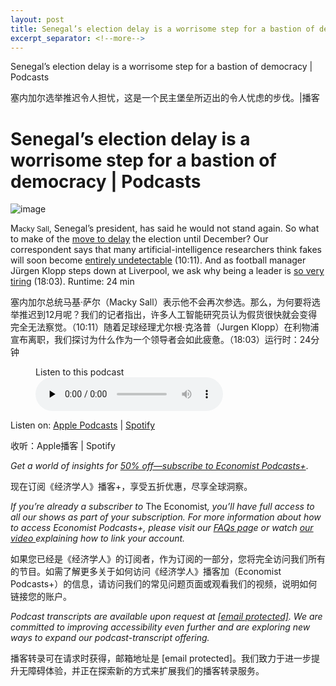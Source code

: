 ```yaml
---
layout: post
title: Senegal’s election delay is a worrisome step for a bastion of democracy | Podcasts
excerpt_separator: <!--more-->
---
```



<!--more-->

Senegal’s election delay is a worrisome step for a bastion of democracy | Podcasts

塞内加尔选举推迟令人担忧，这是一个民主堡垒所迈出的令人忧虑的步伐。|播客


# Senegal’s election delay is a worrisome step for a bastion of democracy | Podcasts

![image](https://images.weserv.nl/?url=www.economist.com/img/b/1280/720/90/media-assets/image/20240210_PDP503.jpg)

<div></div><p><span>M</span><small>acky Sall</small>, Senegal’s president, has said he would not stand again. So what to make of the <a href="https://www.economist.com/middle-east-and-africa/2024/02/04/senegals-democracy-hangs-by-a-thread">move to delay</a> the election until December? Our correspondent says that many artificial-intelligence researchers think fakes will soon become <a href="https://www.economist.com/science-and-technology/2024/01/17/many-ai-researchers-think-fakes-will-become-undetectable">entirely undetectable</a> (10:11). And as football manager Jürgen Klopp steps down at Liverpool, we ask why being a leader is <a href="https://www.economist.com/business/2024/01/29/jurgen-klopp-and-the-importance-of-energy">so very tiring</a> (18:03). Runtime: 24 min</p>

塞内加尔总统马基·萨尔（Macky Sall）表示他不会再次参选。那么，为何要将选举推迟到12月呢？我们的记者指出，许多人工智能研究员认为假货很快就会变得完全无法察觉。（10:11）随着足球经理尤尔根·克洛普（Jurgen Klopp）在利物浦宣布离职，我们探讨为什么作为一个领导者会如此疲惫。（18:03）运行时：24分钟


<div><figure><div><figcaption>Listen to this podcast</figcaption> </div><audio controls="" id="audio-player" preload="none" src="https://sphinx.acast.com/p/acast/s/theintelligencepodcast/e/65c2144361faed0016fe74f9/media.mp3?tk=eyJ1aWQiOiJ0b20iLCJ0ayI6ImZHeExMd3dDIiwiYWRzIjpmYWxzZSwic3BvbnMiOmZhbHNlLCJzdGF0dXMiOiJwdWJsaWMifQ==&amp;sig=v6-oTC3jNQTuxZKFui10dSNbwpz6a3ygkf0Y6Jxs4Ns" title="The Intelligence"><p>Your browser does not support the &lt;audio&gt; element.</p></audio><div><div></div></div></figure></div><p>Listen on: <a href="https://www.economist.comhttps://podcasts.apple.com/us/podcast/the-intelligence-from-the-economist/id1449631195">Apple Podcasts</a> | <a href="https://www.economist.comhttps://open.spotify.com/show/12zKAMNyS2GNentUzxq9QN">Spotify</a></p>

收听：Apple播客 | Spotify


<p><i>Get a world of insights for <a href="https://www.economist.comhttps://subscribenow.economist.com/podcasts-plus">50% off—subscribe to Economist Podcasts+</a></i>.</p>

现在订阅《经济学人》播客+，享受五折优惠，尽享全球洞察。


<p><i>If you’re already a subscriber to </i>The Economist<i>, you’ll have full access to all our shows as part of your subscription. For more information about how to access Economist Podcasts+, please visit our <a href="https://www.economist.comhttps://myaccount.economist.com/s/article/What-is-Economist-Podcasts">FAQs pag</a>e or watch <a href="https://www.economist.comhttps://www.youtube.com/watch?v=48TlDbL-4vU">our video </a>explaining how to link your account.</i></p>

如果您已经是《经济学人》的订阅者，作为订阅的一部分，您将完全访问我们所有的节目。如需了解更多关于如何访问《经济学人》播客加（Economist Podcasts+）的信息，请访问我们的常见问题页面或观看我们的视频，说明如何链接您的账户。


<p><i>Podcast transcripts are available upon request at <a href="https://www.economist.com/cdn-cgi/l/email-protection">[email protected]</a>. We are committed to improving accessibility even further and are exploring new ways to expand our podcast-transcript offering.</i></p>

播客转录可在请求时获得，邮箱地址是 [email protected]。我们致力于进一步提升无障碍体验，并正在探索新的方式来扩展我们的播客转录服务。


